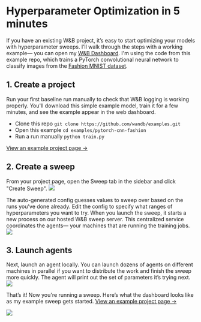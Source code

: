 # Hyperparameter Optimization in 5 minutes
If you have an existing W&B project, it’s easy to start optimizing your models with hyperparameter sweeps. I’ll walk through the steps with a working example— you can open my [W&B Dashboard](https://app.wandb.ai/carey/pytorch-cnn-fashion). I'm using the code from this example repo, which trains a PyTorch convolutional neural network to classify images from the [Fashion MNIST dataset](https://github.com/zalandoresearch/fashion-mnist).

## 1. Create a project
Run your first baseline run manually to check that W&B logging is working properly. You'll download this simple example model, train it for a few minutes, and see the example appear in the web dashboard.
- Clone this repo `git clone https://github.com/wandb/examples.git` 
- Open this example `cd examples/pytorch-cnn-fashion`
- Run a run manually `python train.py`

[View an example project page →](https://app.wandb.ai/carey/pytorch-cnn-fashion)

## 2. Create a sweep
From your project page, open the Sweep tab in the sidebar and click "Create Sweep".
![](https://i.imgur.com/q3o0EGT.png)

The auto-generated config guesses values to sweep over based on the runs you've done already. Edit the config to specify what ranges of hyperparameters you want to try. When you launch the sweep, it starts a new process on our hosted W&B sweep server. This centralized service coordinates the agents— your machines that are running the training jobs.
![](https://i.imgur.com/gucKbHO.png)

## 3. Launch agents
Next, launch an agent locally. You can launch dozens of agents on different machines in parallel if you want to distribute the work and finish the sweep more quickly. The agent will print out the set of parameters it’s trying next.
![](https://i.imgur.com/6pWCOym.png)

That’s it! Now you're running a sweep. Here’s what the dashboard looks like as my example sweep gets started.
[View an example project page →](https://app.wandb.ai/carey/pytorch-cnn-fashion)

![](https://i.imgur.com/gK42OOB.png)

